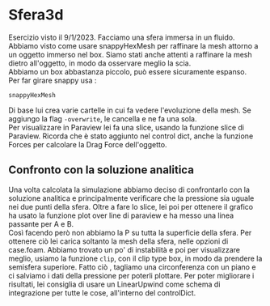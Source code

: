 # Sfera3d
Esercizio visto il 9/1/2023. Facciamo una sfera immersa in un fluido.  
Abbiamo visto come usare snappyHexMesh per raffinare la mesh attorno a un oggetto immerso nel box. Siamo stati anche attenti a raffinare la mesh dietro all'oggetto, in modo da osservare meglio la scia.  
Abbiamo un box abbastanza piccolo, può essere sicuramente espanso.  
Per far girare snappy usa :  
```
snappyHexMesh
```
Di base lui crea varie cartelle in cui fa vedere l'evoluzione della mesh. Se aggiungo la flag ```-overwrite```, le cancella e ne fa una sola.  
Per visualizzare in Paraview lei fa una slice, usando la funzione slice di Paraview.
Ricorda che è stato aggiunto nel control dict, anche la funzione Forces per calcolare la Drag Force dell'oggetto.  

## Confronto con la soluzione analitica
Una volta calcolata la simulazione abbiamo deciso di confrontarlo con la soluzione analitica e principalmente verificare che la pressione sia uguale nei due punti della sfera. Oltre a fare lo slice, lei poi per ottenere il grafico ha usato la funzione plot over line di paraview e ha messo una linea passante per A e B.  
Così facendo però non abbiamo la P su tutta la superficie della sfera. Per ottenere ciò lei carica soltanto la mesh della sfera, nelle opzioni di case.foam. Abbiamo trovato un po' di instabilità e poi per visualizzare meglio, usiamo la funzione ```clip```, con il clip type box, in modo da prendere la semisfera superiore. Fatto ciò , tagliamo una circonferenza con un piano e ci salviamo i dati della pressione per poterli plottare. 
Per poter migliorare i risultati, lei consiglia di usare un LinearUpwind come schema di integrazione per tutte le cose, all'interno del controlDict.